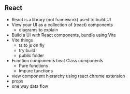 ## React
 - React is a library (not framework) used to build UI
 - View your UI as a collection of (react) components
   - diagrams to explain
 - Build a UI with React components, bundle using Vite
 - Vite things
   - ts to js on fly
   - try build
   - public folder
 - Function components beat Class components
   - Pure functions
   - Impure functions
 - view component hierarchy using react chrome extension
 - props
 - one way data flow
